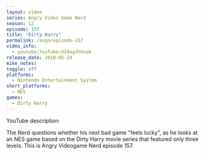 ```yaml
---
layout: video
series: Angry Video Game Nerd
season: 12
episode: 157
title: "Dirty Harry"
permalink: /avgn/episode-157
video_info:
  - youtube;YouTube;O14og3hXook
release_date: 2018-05-24
mike_notes:
toggle: off
platforms:
  - Nintendo Entertainment System
short_platforms:
  - NES
games:
  - Dirty Harry
---
```


<p class="yt-description">YouTube description:</p>

The Nerd questions whether his next bad game "feels lucky", as he looks at an NES game based on the Dirty Harry movie series that featured only three levels. This is Angry Videogame Nerd episode 157.